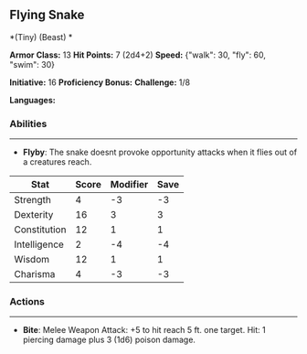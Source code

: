 ## Flying Snake
*(Tiny) (Beast) *

**Armor Class:** 13
**Hit Points:** 7 (2d4+2)
**Speed:** {"walk": 30, "fly": 60, "swim": 30}

**Initiative:** 16
**Proficiency Bonus:**
**Challenge:** 1/8

**Languages:** 

### Abilities
 --- 
- **Flyby**: The snake doesnt provoke opportunity attacks when it flies out of a creatures reach.



| Stat | Score | Modifier | Save |
| ---- | ---- | ---- | ---- |
| Strength | 4 | -3 | -3 |
| Dexterity | 16 | 3 | 3 |
| Constitution | 12 | 1 | 1 |
| Intelligence | 2 | -4 | -4 |
| Wisdom | 12 | 1 | 1 |
| Charisma | 4 | -3 | -3 |

### Actions
 --- 
- **Bite**: Melee Weapon Attack: +5 to hit  reach 5 ft.  one target. Hit: 1 piercing damage plus 3 (1d6) poison damage.

